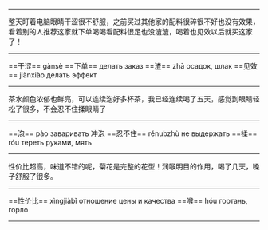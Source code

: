 ****
整天盯着电脑眼睛干涩很不舒服，之前买过其他家的配料很碎很不好也没有效果，看着别的人推荐这家就下单喝喝看配料很足也没渣渣，喝着也见效以后就买这家了！
****
==干涩== gànsè 
==下单== делать заказ
==渣== zhā осадок, шлак
==见效== jiànxiào делать эффект
****
茶水颜色浓郁也鲜亮，可以连续泡好多杯茶，我已经连续喝了五天，感觉到眼睛轻松了很多，不会忍不住揉眼睛了
****
==泡== pào заваривать
冲泡
==忍不住==  rěnubzhù не выдержать 
==揉== róu тереть руками, мять
****
性价比超高，味道不错的呢，菊花是完整的花型！润喉明目的作用，喝了几天，嗓子舒服了很多。
****
==性价比==  xìngjiàbǐ  отношение цены и качества
==喉== hóu гортань, горло
****

